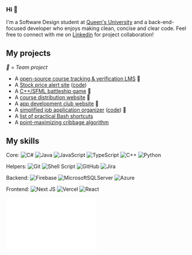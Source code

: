### Hi 👋

I'm a Software Design student at [Queen's University](https://www.queensu.ca/) and a back-end-focused developer who enjoys making clean, concise and clear code. Feel free to connect with me on [Linkedin](https://www.linkedin.com/in/reid-moffat) for project collaboration!

## My projects
*🤝 = Team project*

<div align="left">
    <ul>
        <li>A <a href="https://github.com/oompas/open-lms">open-source course tracking & verification LMS</a> 🤝</li>
        <li>A <a href="https://reid-moffat.github.io/stock-alert/">Stock price alert site</a> (<a href="https://github.com/reid-moffat/stock-alert">code</a>)</li>
        <li>A <a href="https://github.com/reid-moffat/battleship">C++/SFML battleship game</a> 🤝</li>
        <li>A <a href="https://qubirdhunter.com/">course distribution website</a> 🤝</li>
        <li>A <a href="https://www.qtma.ca/">app development club website</a> 🤝</li>
        <li>A <a href="https://venatoapp.ca/">simplified job application organizer</a> (<a href="https://github.com/Olivia-Chen-Xu/Venato">code</a>) 🤝</li>
        <li>A <a href="https://github.com/reid-moffat/bash-shortcuts">list of practical Bash shortcuts</a></li>
        <li>A <a href="https://github.com/reid-moffat/cribbage-strategy">point-maximizing cribbage algorithm</a></li>
    </ul>
</div>

## My skills

Core: ![C#](https://img.shields.io/badge/c%23-%23239120.svg?style=for-the-badge&logo=c-sharp&logoColor=white) ![Java](https://img.shields.io/badge/java-%23ED8B00.svg?style=for-the-badge&logo=java&logoColor=white) ![JavaScript](https://img.shields.io/badge/javascript-%23323330.svg?style=for-the-badge&logo=javascript&logoColor=%23F7DF1E) ![TypeScript](https://img.shields.io/badge/typescript-%23007ACC.svg?style=for-the-badge&logo=typescript&logoColor=white) ![C++](https://img.shields.io/badge/c++-%2300599C.svg?style=for-the-badge&logo=c%2B%2B&logoColor=white) ![Python](https://img.shields.io/badge/python-3670A0?style=for-the-badge&logo=python&logoColor=ffdd54)

Helpers: ![Git](https://img.shields.io/badge/git-%23F05033.svg?style=for-the-badge&logo=git&logoColor=white) ![Shell Script](https://img.shields.io/badge/shell_script-%23121011.svg?style=for-the-badge&logo=gnu-bash&logoColor=white) ![GitHub](https://img.shields.io/badge/github-%23121011.svg?style=for-the-badge&logo=github&logoColor=white) ![Jira](https://img.shields.io/badge/jira-%230A0FFF.svg?style=for-the-badge&logo=jira&logoColor=white)

Backend: ![Firebase](https://img.shields.io/badge/firebase-%23039BE5.svg?style=for-the-badge&logo=firebase) ![MicrosoftSQLServer](https://img.shields.io/badge/Microsoft%20SQL%20Server-CC2927?style=for-the-badge&logo=microsoft%20sql%20server&logoColor=white) ![Azure](https://img.shields.io/badge/azure-%230072C6.svg?style=for-the-badge&logo=microsoftazure&logoColor=white) 

Frontend: ![Next JS](https://img.shields.io/badge/Next-black?style=for-the-badge&logo=next.js&logoColor=white) ![Vercel](https://img.shields.io/badge/vercel-%23000000.svg?style=for-the-badge&logo=vercel&logoColor=white) ![React](https://img.shields.io/badge/react-%2320232a.svg?style=for-the-badge&logo=react&logoColor=%2361DAFB)

<img style="display: inline-block; margin-left: auto; margin-right: auto; width: 49%" src="https://github.com/reid-moffat/fancy-github-stats/blob/master/generated/overview.svg">

<!-- <p align="center">
    <img align="centre" src="https://github-profile-trophy.vercel.app/?username=reid-moffat&theme=chalk&column=7&rank=SECRET,SSS,SS,S,AAA,AA,A,B,C">
</p> -->
